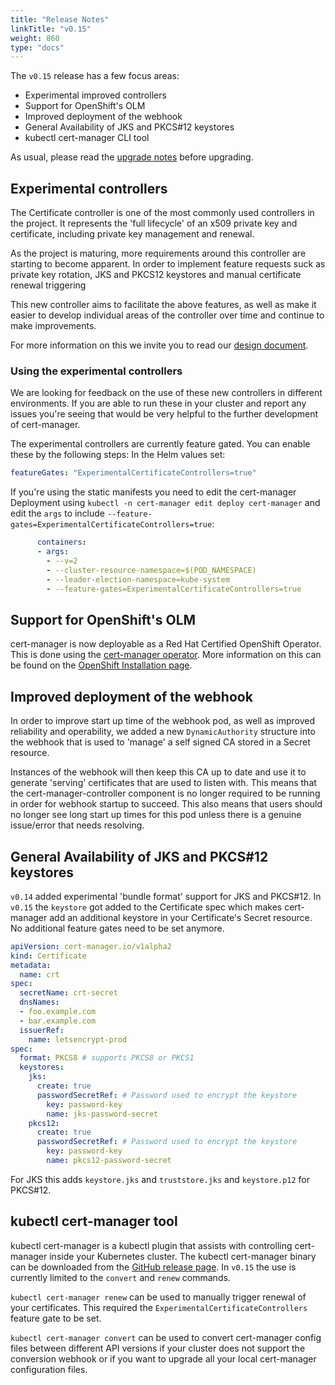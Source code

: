```yaml
---
title: "Release Notes"
linkTitle: "v0.15"
weight: 860
type: "docs"
---
```


The `v0.15` release has a few focus areas:

* Experimental improved controllers
* Support for OpenShift's OLM
* Improved deployment of the webhook
* General Availability of JKS and PKCS#12 keystores
* kubectl cert-manager CLI tool


As usual, please read the [upgrade notes](/docs/installation/upgrading/upgrading-0.14-0.15/) before upgrading.

## Experimental controllers

The Certificate controller is one of the most commonly used controllers in the project.
It represents the 'full lifecycle' of an x509 private key and certificate, including
private key management and renewal.

As the project is maturing, more requirements around this controller are starting to become
apparent.
In order to implement feature requests suck as private key rotation, JKS and PKCS12 keystores
and manual certificate renewal triggering

This new controller aims to facilitate the above features, as well as make it easier to develop individual
areas of the controller over time and continue to make improvements.

For more information on this we invite you to read our [design document](https://github.com/jetstack/cert-manager/pull/2753).

### Using the experimental controllers

We are looking for feedback on the use of these new controllers in different environments. 
If you are able to run these in your cluster and report any issues you're seeing that would
be very helpful to the further development of cert-manager.

The experimental controllers are currently feature gated. You can enable these by the following steps:
In the Helm values set:
```yaml
featureGates: "ExperimentalCertificateControllers=true"
```

If you're using the static manifests you need to edit the cert-manager Deployment using `kubectl -n cert-manager edit deploy cert-manager`
and edit the `args` to include `--feature-gates=ExperimentalCertificateControllers=true`:
```yaml
      containers:
      - args:
        - --v=2
        - --cluster-resource-namespace=$(POD_NAMESPACE)
        - --leader-election-namespace=kube-system
        - --feature-gates=ExperimentalCertificateControllers=true
```


## Support for OpenShift's OLM

cert-manager is now deployable as a Red Hat Certified OpenShift Operator.
This is done using the [cert-manager operator](https://github.com/jetstack/cert-manager-olm).
More information on this can be found on the [OpenShift Installation page](https://cert-manager.io/docs/installation/openshift/).


## Improved deployment of the webhook

In order to improve start up time of the webhook pod, as well as improved reliability and operability, we added a new `DynamicAuthority` structure into the webhook that is used to 'manage' a self signed CA stored in a Secret resource.

Instances of the webhook will then keep this CA up to date and use it to generate 'serving' certificates that are used to listen with.
This means that the cert-manager-controller component is no longer required to be running in order for webhook startup to succeed.
This also means that users should no longer see long start up times for this pod unless there is a genuine issue/error that needs resolving.

## General Availability of JKS and PKCS#12 keystores
`v0.14` added experimental 'bundle format' support for JKS and PKCS#12.
In `v0.15` the `keystore` got added to the Certificate spec which makes cert-manager
add an additional keystore in your Certificate's Secret resource. No additional feature gates need to be set anymore.

```yaml
apiVersion: cert-manager.io/v1alpha2
kind: Certificate
metadata:
  name: crt
spec:
  secretName: crt-secret
  dnsNames:
  - foo.example.com
  - bar.example.com
  issuerRef:
    name: letsencrypt-prod
spec:
  format: PKCS8 # supports PKCS8 or PKCS1
  keystores:
    jks:
      create: true
      passwordSecretRef: # Password used to encrypt the keystore
        key: password-key
        name: jks-password-secret
    pkcs12:
      create: true
      passwordSecretRef: # Password used to encrypt the keystore
        key: password-key
        name: pkcs12-password-secret
```

For JKS this adds `keystore.jks` and `truststore.jks` and `keystore.p12` for PKCS#12.

## kubectl cert-manager tool

kubectl cert-manager is a kubectl plugin that assists with controlling cert-manager inside your
Kubernetes cluster. The kubectl cert-manager binary can be downloaded from the [GitHub release page](https://github.com/jetstack/cert-manager/releases/tag/v0.15).
In `v0.15` the use is currently limited to the `convert` and `renew` commands.

`kubectl cert-manager renew` can be used to manually trigger renewal of your certificates. This required the `ExperimentalCertificateControllers` feature gate to be set.

`kubectl cert-manager convert` can be used to convert cert-manager config files between different API versions if your cluster does not support the conversion webhook or if you want to upgrade all your local cert-manager configuration files.